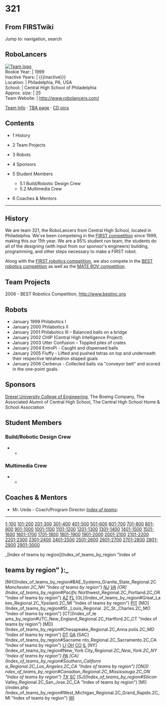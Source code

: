 # 321

## From FIRSTwiki

Jump to: navigation, search

## RoboLancers

[![Team logo](/media/b/b2/Theteamlogo.jpg)](Image:Theteamlogo.jpg "Team logo")<br>
Rookie Year: | 1999<br>
Inactive Years: | {{{inactive}}}<br>
Location: | Philadelphia, PA, USA<br>
School: | Central High School of Philadelphia<br>
Approx. size: | 25<br>
Team Website: | <http://www.robolancers.com/>

[Team Info](http://frclinks.appspot.com/t/321 "http://frclinks.appspot.com/t/321") · [TBA page](http://www.thebluealliance.com/team/321 "http://www.thebluealliance.com/team/321") · [CD pics](http://www.chiefdelphi.com/media/photos/tags/frc321 "http://www.chiefdelphi.com/media/photos/tags/frc321")

## Contents

- 1 History
- 2 Team Projects
- 3 Robots
- 4 Sponsors
- 5 Student Members

  - 5.1 Build/Robotic Design Crew
  - 5.2 Multimedia Crew

- 6 Coaches & Mentors

--------------------------------------------------------------------------------

## History

We are team 321, the RoboLancers from Central High School, located in Philadelphia. We've been competeing in the [FIRST competition](http://www.usfirst.org "http://www.usfirst.org") since 1999, making this our 11th year. We are a 95% student run team, the students do all of the designing (with input from our sponsor's engineers) building, programming, and other steps necessary to make a FIRST robot.

Along with the [FIRST robotics competition](http://www.usfirst.org "http://www.usfirst.org"), we also compete in the [BEST robotics competition](http://www.bestinc.org "http://www.bestinc.org") as well as the [MATE ROV competition](http://www.materover.org "http://www.materover.org").

## Team Projects

2006 - BEST Robotics Competition, <http://www.bestinc.org>

## Robots

- January 1999 Philabotics I
- January 2000 Philabotics II
- January 2001 Philabotics III – Balanced balls on a bridge
- January 2002 CHIP (Central High Intelligence Project)
- January 2003 Utter Confusion – Toppled piles of crates
- January 2004 EntroPi - Caught and dispensed balls
- January 2005 Fluffy - Lifted and pushed tetras on top and underneath their respective tetrahedron shaped goals
- January 2006 Cerberus - Collected balls via "conveyor belt" and scored in the one-point goals.

## Sponsors

[Drexel University College of Engineering](http://www.drexel.edu/coe/ "http://www.drexel.edu/coe/"), The Boeing Company, The Associated Alumni of Central High School, The Central High School Home & School Association

## Student Members

### Build/Robotic Design Crew

- -

### Multimedia Crew

- -

## Coaches & Mentors

- Mr. Ueda - Coach/Program Director _[Index of teams](Index_of_teams "Index of teams"):_

--------------------------------------------------------------------------------

[1-100](Index_of_teams#1-100 "Index of teams") [101-200](Index_of_teams#101-200 "Index of teams") [201-300](Index_of_teams#201-300 "Index of teams") [301-400](Index_of_teams#301-400 "Index of teams") [401-500](Index_of_teams#401-500 "Index of teams") [501-600](Index_of_teams#501-600 "Index of teams") [601-700](Index_of_teams#601-700 "Index of teams") [701-800](Index_of_teams#701-800 "Index of teams") [801-900](Index_of_teams#801-900 "Index of teams") [901-1000](Index_of_teams#901-1000 "Index of teams") [1001-1100](Index_of_teams#1001-1100 "Index of teams") [1101-1200](Index_of_teams#1101-1200 "Index of teams") [1201-1300](Index_of_teams#1201-1300 "Index of teams") [1301-1400](Index_of_teams#1301-1400 "Index of teams") [1401-1500](Index_of_teams#1401-1500 "Index of teams") [1501-1600](Index_of_teams#1501-1600 "Index of teams") [1601-1700](Index_of_teams#1601-1700 "Index of teams") [1701-1800](Index_of_teams#1701-1800 "Index of teams") [1801-1900](Index_of_teams#1801-1900 "Index of teams") [1901-2000](Index_of_teams#1901-2000 "Index of teams") [2001-2100](Index_of_teams#2001-2100 "Index of teams") [2101-2200](Index_of_teams#2101-2200 "Index of teams") [2201-2300](Index_of_teams#2201-2300 "Index of teams") [2301-2400](Index_of_teams#2301-2400 "Index of teams") [2401-2500](Index_of_teams#2401-2500 "Index of teams") [2501-2600](Index_of_teams#2501-2600 "Index of teams") [2601-2700](Index_of_teams#2601-2700 "Index of teams") [2701-2800](Index_of_teams#2701-2800 "Index of teams") [2801-2900](Index_of_teams#2801-2900 "Index of teams") [2901-3000](Index_of_teams#2901-3000 "Index of teams")

_[Index of teams by region](Index_of_teams_by_region "Index of

## teams by region" ):_

[NH](Index_of_teams_by_region#BAE_Systems_Granite_State_Regional.2C
_Manchester.2C_NH "Index of teams by region") [NJ](Index_of_teams_by_region#New_Jersey_Regional.2C_Trenton.2C_NJ "Index of teams by region") [VA](Index_of_teams_by_region#NASA.2FVCU_Regional.2C_Richmond.2C_VA "Index of teams by region") [OR](Index_of_teams_by_region#Pacific_
Northwest_Regional.2C_Portland.2C_OR "Index of teams by region") [AZ](Index_of_teams_by_region#Arizona_Regional.2C_Phoenix.2C_AZ "Index of teams by region") [FL](Index_of_teams_by_region#Florida_Regional.2C_Orlando.2C_FL "Index of teams by region") [GL](Index_of_teams_by_region#Great_La
kes_Regional.2C_Ypsilanti.2C_MI "Index of teams by region") [PIT](Index_of_teams_by_region#Pittsburgh_Regional.2C_Pittsburgh.2C_PA "Index of
teams by region") [MO](Index_of_teams_by_region#St._Louis_Regional
.2C_St._Charles.2C_MO "Index of teams by region") [CT](Index_of_te
ams_by_region#UTC_New_England_Regional.2C_Hartford.2C_CT "Index of teams by
region") [MD](Index_of_teams_by_region#Chesapeake_Regional.2C_Anna
polis.2C_MD "Index of teams by region") [DT](Index_of_teams_by_region#Detroit_Regional.2C_Detroit.2C_MI "Index of teams by region") [GA](Index_of_teams_by_region#Peachtree_Regional.2C_Duluth.2C_GA "Index of teams by region") [SAC](Index_of_teams_by_region#Sacrame
nto_Regional.2C_Sacramento.2C_CA "Index of teams by region") [LI](Index_of_teams_by_region#SBPLI_Long_Island_Regional.2C_Brentwood.2C_NY "Index
of teams by region") [OH](Index_of_teams_by_region#Buckeye_Regional.2C_Cleveland.2C_OH "Index of teams by region") [CO](Index_of_teams_by_region#Colorado_Regional.2C_Denver.2C_CO "Index of teams by region") [IL](Index_of_teams_by_region#Midwest_Regional.2C_Evanston.2C_IL "Index of teams by region") [NY](Index_of_teams_by_region#New_York
_City_Regional.2C_New_York.2C_NY "Index of teams by region") [PA](Index_of_teams_by_region#Philadelphia_Regional.2C_Philadelphia.2C_PA "Index of
teams by region") [CA](Index_of_teams_by_region#Southern_Californi
a_Regional.2C_Los_Angeles.2C_CA "Index of teams by region") [ON](I
ndex_of_teams_by_region#Canadian_Regional.2C_Mississauga.2C_ON "Index of teams
by region") [TX](Index_of_teams_by_region#Lone_Star_Regional.2C_Houston.2C_TX "Index of teams by region") [SC](Index_of_teams_by_region#Palmetto_Regional.2C_Columbia.2C_SC "Index of teams by region") [SJ](Index_of_teams_by_region#Silicon_
Valley_Regional.2C_San_Jose.2C_CA "Index of teams by region") [MI](/index.php
/Index_of_teams_by_region#West_Michigan_Regional.2C_Grand_Rapids.2C_MI "Index
of teams by region") [WI](Index_of_teams_by_region#Wisconsin_Regional.2C_Milwaukee.2C_WI "Index of teams by region")

